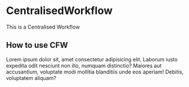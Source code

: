 # CentralisedWorkflow
This is a Centralised Workflow

## How to use CFW
Lorem ipsum dolor sit, amet consectetur adipisicing elit. Laborum iusto expedita odit nesciunt non illo, numquam distinctio? Maiores aut accusantium, voluptate modi mollitia blanditiis unde eos aperiam! Debitis, voluptatem aliquam?
